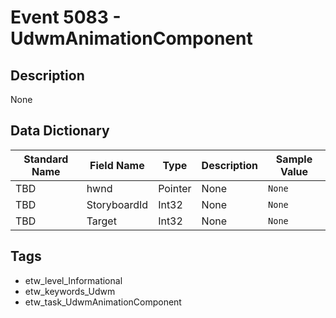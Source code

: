 # Event 5083 - UdwmAnimationComponent

## Description
None

## Data Dictionary
|Standard Name|Field Name|Type|Description|Sample Value|
|---|---|---|---|---|
|TBD|hwnd|Pointer|None|`None`|
|TBD|StoryboardId|Int32|None|`None`|
|TBD|Target|Int32|None|`None`|

## Tags
* etw_level_Informational
* etw_keywords_Udwm
* etw_task_UdwmAnimationComponent